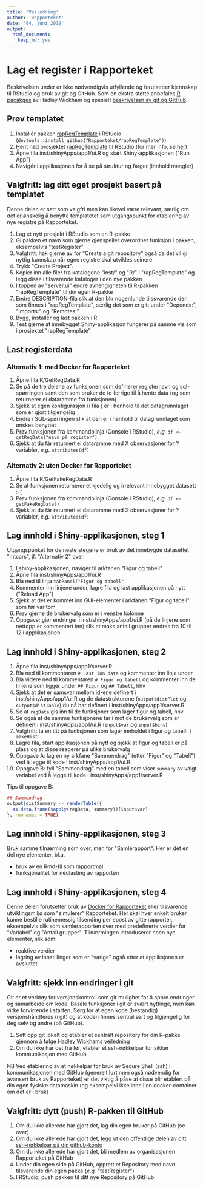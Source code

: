 ```yaml
---
title: 'Veiledning'
author: 'Rapporteket'
date: '04. juni 2019'
output: 
  html_document: 
    keep_md: yes
---
```


# Lag et register i Rapporteket
Beskrivelsen under er ikke nødvendigvis utfyllende og forutsetter kjennskap til RStudio og bruk av git og GitHub. Som en ekstra støtte anbefales [R pacakges](http://r-pkgs.had.co.nz/) av Hadley Wickham og spesielt [beskrivelsen av git og GitHub](http://r-pkgs.had.co.nz/git.html#git-rstudio).

## Prøv templatet
1. Installér pakken [rapRegTemplate](https://github.com/Rapporteket/rapRegTemplate) i RStudio (`devtools::install_github("Rapporteket/rapRegTemplate")`)
1. Hent ned prosjektet [rapRegTemplate](https://github.com/Rapporteket/rapRegTemplate) til RStudio (for mer info, se [her](https://support.rstudio.com/hc/en-us/articles/200526207-Using-Projects))
1. Åpne fila inst/shinyApps/app1/ui.R og start Shiny-applikasjonen ("Run App")
1. Navigér i applikasjonen for å se på struktur og farger (innhold mangler)

## Valgfritt: lag ditt eget prosjekt basert på templatet
Denne delen er satt som valgfri men kan likevel være relevant, særlig om det er ønskelig å benytte templatetet som utgangspunkt for etablering av nye registre på Rapporteket.

1. Lag et nytt prosjekt i RStudio som en R-pakke
1. Gi pakken et navn som gjerne gjenspeiler overordnet funksjon i pakken, eksempelvis "testRegister"
1. Valgfritt: hak gjerne av for "Create a git repository" også da det vil gi nyttig kunnskap når egne registre skal utvikles seinere
1. Trykk "Create Project".
1. Kopier inn alle filer fra katalogene "inst/" og "R/" i "rapRegTemplate" og legg disse i tilsvarende kataloger i den nye pakken
1. I toppen av "server.ui" endre avhengigheten til R-pakken "rapRegTemplate" til din egen R-pakke
1. Endre DESCRIPTION-fila slik at den blir nogenlunde tilssvarende den som finnes i "rapRegTemplate", særlig det som er gitt under "Depends:", "Imports:" og "Remotes:"
1. Bygg, installér og last pakken i R
1. Test gjerne at innebygget Shiny-applikasjon fungerer på samme vis som i prosjektet "rapRegTemplate"

## Last registerdata
### Alternativ 1: med Docker for Rapporteket
1. Åpne fila R/GetRegData.R
1. Se på de tre delene av funksjonen som definerer registernavn og sql-spørringen samt den som bruker de to forrige til å hente data (og som returnerer ei dataramme fra funksjonen)
1. Sjekk at egen konfigurasjon (i fila ) er i henhold til det datagrunnlaget som er gjort tilgjengelig
1. Endre i SQL-spørringen slik at den er i henhold til datagrunnlaget som ønskes benyttet
1. Prøv funksjonen fra kommandolinja (Console i RStudio), _e.g._ `df <- getRegData("navn_på_register")`
1. Sjekk at du får returnert ei dataramme med X observasjoner for Y variabler, _e.g._ `attributes(df)`

### Alternativ 2: uten Docker for Rapporteket
1. Åpne fila R/GetFakeRegData.R
1. Se at funksjonen returnerer et kjedelig og irrelevant innebygget datasett :-(
1. Prøv funksjonen fra kommandolinja (Console i RStudio), _e.g._ `df <- getFakeRegData()`
1. Sjekk at du får returnert ei dataramme med X observasjoner for Y variabler, _e.g._ `attributes(df)`

## Lag innhold i Shiny-applikasjonen, steg 1
Utgangspunket for de neste stegene er bruk av det innebygde datasettet "mtcars", jf. "Alternativ 2" over.

1. I shiny-applikasjonen, navigér til arkfanen "Figur og tabell"
1. Åpne fila inst/shinyApps/app1/ui.R
1. Bla ned til linja `tabPanel("Figur og tabell"`
1. Kommenter inn linjene under, lagre fila og last applikasjonen på nytt ("Reload App")
1. Sjekk at det er kommet inn GUI-elementer i arkfanen "Figur og tabell" som før var tom
1. Prøv gjerne de brukervalg som er i venstre kolonne
1. Oppgave: gjør endringer i inst/shinyApps/app1/ui.R (på de linjene som nettopp er kommentert inn) slik at maks antall grupper endres fra 10 til 12 i applikasjonen 

## Lag innhold i Shiny-applikasjonen, steg 2
1. Åpne fila inst/shinyApps/app1/server.R
1. Bla ned til kommentaren `# Last inn data` og kommenter inn linja under 
1. Bla videre ned til kommentaren `# Figur og tabell` og kommenter inn de linjene som ligger under `## Figur` og `## Tabell`, hhv
1. Sjekk at det er samsvar mellom id-ene definert i inst/shinyApps/app1/ui.R og de datastrukturene (`output$distPlot` og `output$distTable`) du nå har definert i inst/shinyApps/app1/server.R
1. Se at `regData` gis inn til de funksjoner som lager figur og tabell, hhv
1. Se også at de samme funksjonene tar i mot de brukervalg som er definert i inst/shinyApps/app1/ui.R (`input$var` og `input$bins`)
1. Valgfritt: ta en titt på funksjonen som lager innholdet i figur og tabell: `?makeHist`
1. Lagre fila, start applikasjonen på nytt og sjekk at figur og tabell er på plass og at disse reagerer på ulike brukervalg
1. Oppgave A: lag en ny arkfane "Sammendrag" (etter "Figur" og "Tabell") ved å legge til kode i inst/shinyApps/app1/ui.R
1. Oppgave B: fyll "Sammendrag" med en tabell som viser `summary` av valgt variabel ved å legge til kode i inst/shinyApps/app1/server.R

Tips til oppgave B:

```r
## Sammendrag
output$distSummary <- renderTable({
  as.data.frame(sapply(regData, summary))[input$var]
}, rownames = TRUE)
```

## Lag innhold i Shiny-applikasjonen, steg 3
Bruk samme tilnærming som over, men for "Samlerapport". Her er det en del nye elementer, bl.a.

- bruk av en Rmd-fil som rapportmal
- funksjonalitet for nedlasting av rapporten

## Lag innhold i Shiny-applikasjonen, steg 4
Denne delen forutsetter bruk av [Docker for Rapporteket](https://github.com/Rapporteket/docker) eller tilsvarende utviklingsmiljø som "simulerer" Rapporteket. Her skal hver enkelt bruker kunne bestille rutinemessig tilsending per epost av gitte rapporter, eksempelvis slik som samlerapporten over med predefinerte verdier for "Variabel" og "Antall grupper". Tilnærmingen introduserer noen nye elementer, slik som:

- reaktive verdier
- lagring av innstillinger som er "varige" også etter at appliksjonen er avsluttet

## Valgfritt: sjekk inn endringer i git
Git er et verktøy for versjonskontroll som gir mulighet for å spore endringer og samarbeide om kode. Basale funksjoner i git er svært nyttinge, men kan virke forvirrende i starten. Sørg for at egen kode (bestandig) versjonshåndteres (i git) og at koden finnes sentralisert og tilgjengelig for deg selv og andre (på GitHub).

1. Sett opp git lokalt og etabler et sentralt repository for din R-pakke gjennom å følge [Hadley Wickhams veiledning](http://r-pkgs.had.co.nz/git.html#git-rstudio)
1. Om du ikke har det fra før, etabler et ssh-nøkkelpar for sikker kommunikasjon med GitHub

NB Ved etablering av et nøkkelpar for bruk av Secure Shell (ssh) i kommunikasjonen med GitHub (generelt lurt men også nødvendig for avansert bruk av Rapporteket) er det viktig å påse at disse blir etablert på din egen fysiske datamaskin (og eksempelvi ikke inne i en docker-container om det er i bruk)


## Valgfritt: dytt (push) R-pakken til GitHub
1. Om du ikke allerede har gjort det, lag din egen bruker på GitHub (se over)
1. Om du ikke allerede har gjort det, [legg ut den offentlige delen av ditt ssh-nøkkelpar på din github-konto](https://help.github.com/en/articles/adding-a-new-ssh-key-to-your-github-account) 
1. Om du ikke allerede har gjort det, bli medlem av organisasjonen Rapporteket på GitHub
1. Under din egen side på GitHub, opprett et Repository med navn tilsvarende din egen pakke (_e.g._ "testRegister")
1. I RStudio, push pakken til ditt nye Repository på GitHub
